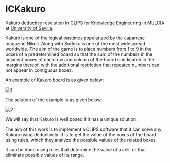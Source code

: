 # ICKakuro

Kakuro deductive resolution in CLIPS for Knowledge Engineering in [MULCIA](https://www.informatica.us.es/index.php/masteres/mulcia) at [University of Seville](http://www.us.es/).

Kakuro is one of the logical pastimes popularized by the Japanese magazine Nikoli. Along with Sudoku is one of the most widespread worldwide. The aim of the game is to place numbers from 1 to 9 in the boxes of a predetermined board so that the sum of the numbers in the adjacent boxes of each row and column of the board is indicated in the margins thereof, with the additional restriction that repeated numbers can not appear in contiguous boxes.

An example of Kakuro board is as given below:

![1](https://www.cs.us.es/cursos/ic/trabajo/kakuro.png)

The solution of the example is as given below:

![2](https://www.cs.us.es/cursos/ic/trabajo/kakuro-resuelto.png)

We will say that Kakuro is well posed if it has a unique solution.

The aim of this work is to implement a CLIPS software that it can solve any Kakuro using deductively. It is to get the value of the boxes of the board using rules, which they analyze the possible values of the related boxes.

It can be done using rules that determine the value of a cell, or that eliminate possible values of its range.
